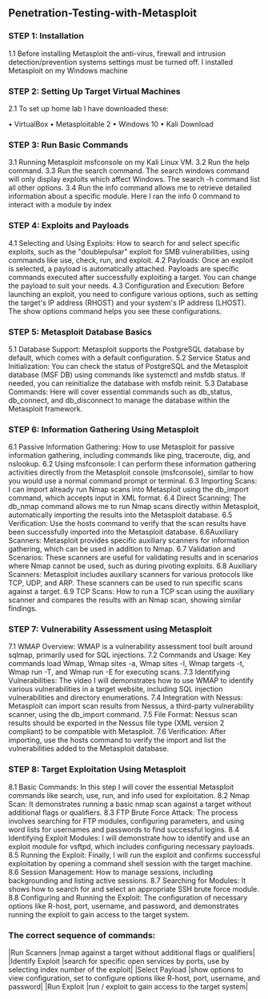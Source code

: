 ## Penetration-Testing-with-Metasploit 

### STEP 1: Installation 
1.1 Before installing Metasploit the anti-virus, firewall and intrusion detection/prevention systems settings must be turned off. I installed Metasploit on my Windows machine

### STEP 2: Setting Up Target Virtual Machines
2.1 To set up home lab I have downloaded these:

•	VirtualBox 
•	Metasploitable 2
•	Windows 10
•	Kali Download 

### STEP 3: Run Basic Commands
3.1 Running Metasploit msfconsole on my Kali Linux VM.
3.2 Run the help command.
3.3 Run the search command. The search windows command will only display exploits which affect Windows. The search -h command list all other options.
3.4 Run the info command allows me to retrieve detailed information about a specific module. Here I ran the info 0 command to interact with a module by index

### STEP 4: Exploits and Payloads
4.1 Selecting and Using Exploits: How to search for and select specific exploits, such as the "doublepulsar" exploit for SMB vulnerabilities, using commands like use, check, run, and exploit.
4.2 Payloads: Once an exploit is selected, a payload is automatically attached. Payloads are specific commands executed after successfully exploiting a target. You can change the payload to suit your needs.
4.3 Configuration and Execution: Before launching an exploit, you need to configure various options, such as setting the target's IP address (RHOST) and your system's IP address (LHOST). The show options command helps you see these configurations.

### STEP 5: Metasploit Database Basics
5.1 Database Support: Metasploit supports the PostgreSQL database by default, which comes with a default configuration.
5.2 Service Status and Initialization: You can check the status of PostgreSQL and the Metasploit database (MSF DB) using commands like systemctl and msfdb status. If needed, you can reinitialize the database with msfdb reinit.
5.3 Database Commands: Here will cover essential commands such as db_status, db_connect, and db_disconnect to manage the database within the Metasploit framework.

### STEP 6: Information Gathering Using Metasploit
6.1 Passive Information Gathering: How to use Metasploit for passive information gathering, including commands like ping, traceroute, dig, and nslookup.
6.2 Using msfconsole: I can perform these information gathering activities directly from the Metasploit console (msfconsole), similar to how you would use a normal command prompt or terminal.
6.3 Importing Scans: I can import already run Nmap scans into Metasploit using the db_import command, which accepts input in XML format.
6.4 Direct Scanning: The db_nmap command allows me to run Nmap scans directly within Metasploit, automatically importing the results into the Metasploit database.
6.5 Verification: Use the hosts command to verify that the scan results have been successfully imported into the Metasploit database.
6.6Auxiliary Scanners: Metasploit provides specific auxiliary scanners for information gathering, which can be used in addition to Nmap.
6.7 Validation and Scenarios: These scanners are useful for validating results and in scenarios where Nmap cannot be used, such as during pivoting exploits.
6.8 Auxiliary Scanners: Metasploit includes auxiliary scanners for various protocols like TCP, UDP, and ARP. These scanners can be used to run specific scans against a target.
6.9 TCP Scans: How to run a TCP scan using the auxiliary scanner and compares the results with an Nmap scan, showing similar findings.

### STEP 7: Vulnerability Assessment using Metasploit 
7.1	WMAP Overview: WMAP is a vulnerability assessment tool built around sqlmap, primarily used for SQL injections.
7.2	Commands and Usage: Key commands load Wmap, Wmap sites -a, Wmap sites -l, Wmap targets -t, Wmap run -T, and Wmap run -E for executing scans.
7.3	Identifying Vulnerabilities: The video I will demonstrates how to use WMAP to identify various vulnerabilities in a target website, including SQL injection vulnerabilities and directory enumerations.
7.4 Integration with Nessus: Metasploit can import scan results from Nessus, a third-party vulnerability scanner, using the db_import command.
7.5 File Format: Nessus scan results should be exported in the Nessus file type (XML version 2 compliant) to be compatible with Metasploit.
7.6 Verification: After importing, use the hosts command to verify the import and list the vulnerabilities added to the Metasploit database.

### STEP 8: Target Exploitation Using Metasploit
8.1	Basic Commands: In this step I will cover the essential Metasploit commands like search, use, run, and info used for exploitation.
8.2	Nmap Scan: It demonstrates running a basic nmap scan against a target without additional flags or qualifiers.
8.3	FTP Brute Force Attack: The process involves searching for FTP modules, configuring parameters, and using word lists for usernames and passwords to find successful logins.
8.4	Identifying Exploit Modules: I will demonstrate how to identify and use an exploit module for vsftpd, which includes configuring necessary payloads.
8.5	Running the Exploit: Finally, I will run the exploit and confirms successful exploitation by opening a command shell session with the target machine.
8.6	Session Management: How to manage sessions, including backgrounding and listing active sessions.
8.7	Searching for Modules: It shows how to search for and select an appropriate SSH brute force module.
8.8	Configuring and Running the Exploit: The configuration of necessary options like R-host, port, username, and password, and demonstrates running the exploit to gain access to the target system.

### The correct sequence of commands:
|Run Scanners     |nmap  against a target without additional flags or qualifiers|
|Identify Exploit |search for specific open services by ports, use by selecting index number of the exploit|
|Select Payload   |show options to view configuration, set to configure options like R-host, port, username, and password|
|Run Exploit      |run / exploit to gain access to the target system|

